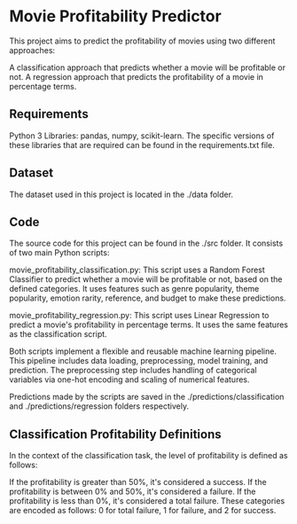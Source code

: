 # Movie Profitability Predictor
This project aims to predict the profitability of movies using two different approaches:

A classification approach that predicts whether a movie will be profitable or not.
A regression approach that predicts the profitability of a movie in percentage terms.

## Requirements
Python 3
Libraries: pandas, numpy, scikit-learn. The specific versions of these libraries that are required can be found in the requirements.txt file.

## Dataset
The dataset used in this project is located in the ./data folder.

## Code
The source code for this project can be found in the ./src folder. It consists of two main Python scripts:

movie_profitability_classification.py: This script uses a Random Forest Classifier to predict whether a movie will be profitable or not, based on the defined categories. It uses features such as genre popularity, theme popularity, emotion rarity, reference, and budget to make these predictions.

movie_profitability_regression.py: This script uses Linear Regression to predict a movie's profitability in percentage terms. It uses the same features as the classification script.

Both scripts implement a flexible and reusable machine learning pipeline. This pipeline includes data loading, preprocessing, model training, and prediction. The preprocessing step includes handling of categorical variables via one-hot encoding and scaling of numerical features.

Predictions made by the scripts are saved in the ./predictions/classification and ./predictions/regression folders respectively.

## Classification Profitability Definitions
In the context of the classification task, the level of profitability is defined as follows:

If the profitability is greater than 50%, it's considered a success.
If the profitability is between 0% and 50%, it's considered a failure.
If the profitability is less than 0%, it's considered a total failure.
These categories are encoded as follows: 0 for total failure, 1 for failure, and 2 for success.